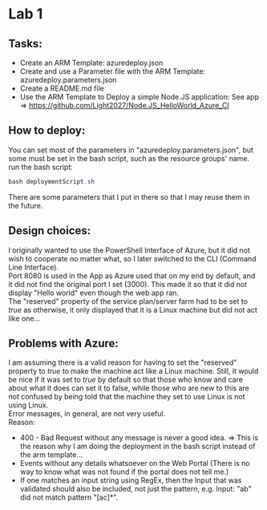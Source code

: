 # Lab 1
## Tasks:
+ Create an ARM Template: azuredeploy.json
+ Create and use a Parameter file with the ARM Template: azuredeploy.parameters.json
+ Create a README.md file
+ Use the ARM Template to Deploy a simple Node.JS application: See app => https://github.com/Light2027/Node.JS_HelloWorld_Azure_CI

## How to deploy:
You can set most of the parameters in "azuredeploy.parameters.json", but some must be set in the bash script, such as the resource groups' name.
run the bash script:
```PowerShell
bash deploymentScript.sh
```

There are some parameters that I put in there so that I may reuse them in the future.

## Design choices:
I originally wanted to use the PowerShell Interface of Azure, but it did not wish to cooperate no matter what, so I later switched to the CLI (Command Line Interface).  
Port 8080 is used in the App as Azure used that on my end by default, and it did not find the original port I set (3000). This made it so that it did not display "Hello world" even though the web app ran.  
The "reserved" property of the service plan/server farm had to be set to *true* as otherwise, it only displayed that it is a Linux machine but did not act like one...

## Problems with Azure:
I am assuming there is a valid reason for having to set the "reserved" property to *true* to make the machine act like a Linux machine. Still, it would be nice if it was set to *true* by default so that those who know and care about what it does can set it to false, while those who are new to this are not confused by being told that the machine they set to use Linux is not using Linux.  
Error messages, in general, are not very useful.  
Reason:
+ 400 - Bad Request without any message is never a good idea. => This is the reason why I am doing the deployment in the bash script instead of the arm template...
+ Events without any details whatsoever on the Web Portal (There is no way to know what was not found if the portal does not tell me.)
+ If one matches an input string using RegEx, then the Input that was validated should also be included, not just the pattern, e.g. Input: "ab" did not match pattern "[ac]*".
